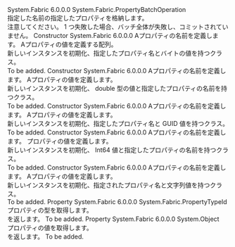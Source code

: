<Type Name="PutPropertyOperation" FullName="System.Fabric.PutPropertyOperation">
  <TypeSignature Language="C#" Value="public sealed class PutPropertyOperation : System.Fabric.PropertyBatchOperation" />
  <TypeSignature Language="ILAsm" Value=".class public auto ansi sealed beforefieldinit PutPropertyOperation extends System.Fabric.PropertyBatchOperation" />
  <TypeSignature Language="DocId" Value="T:System.Fabric.PutPropertyOperation" />
  <TypeSignature Language="VB.NET" Value="Public NotInheritable Class PutPropertyOperation&#xA;Inherits PropertyBatchOperation" />
  <TypeSignature Language="F#" Value="type PutPropertyOperation = class&#xA;    inherit PropertyBatchOperation" />
  <AssemblyInfo>
    <AssemblyName>System.Fabric</AssemblyName>
    <AssemblyVersion>6.0.0.0</AssemblyVersion>
  </AssemblyInfo>
  <Base>
    <BaseTypeName>System.Fabric.PropertyBatchOperation</BaseTypeName>
  </Base>
  <Interfaces />
  <Docs>
    <summary>
      <para>指定した名前の指定したプロパティを格納します。</para>
    </summary>
    <remarks>
      <para>注意してください。 1 つ<see cref="T:System.Fabric.PropertyBatchOperation" />失敗した場合、バッチ全体が失敗し、コミットされていません。</para>
    </remarks>
  </Docs>
  <Members>
    <Member MemberName=".ctor">
      <MemberSignature Language="C#" Value="public PutPropertyOperation (string propertyName, byte[] value);" />
      <MemberSignature Language="ILAsm" Value=".method public hidebysig specialname rtspecialname instance void .ctor(string propertyName, unsigned int8[] value) cil managed" />
      <MemberSignature Language="DocId" Value="M:System.Fabric.PutPropertyOperation.#ctor(System.String,System.Byte[])" />
      <MemberSignature Language="VB.NET" Value="Public Sub New (propertyName As String, value As Byte())" />
      <MemberSignature Language="F#" Value="new System.Fabric.PutPropertyOperation : string * byte[] -&gt; System.Fabric.PutPropertyOperation" Usage="new System.Fabric.PutPropertyOperation (propertyName, value)" />
      <MemberType>Constructor</MemberType>
      <AssemblyInfo>
        <AssemblyName>System.Fabric</AssemblyName>
        <AssemblyVersion>6.0.0.0</AssemblyVersion>
      </AssemblyInfo>
      <Parameters>
        <Parameter Name="propertyName" Type="System.String" />
        <Parameter Name="value" Type="System.Byte[]" />
      </Parameters>
      <Docs>
        <param name="propertyName">
          <para>A<see cref="T:System.String" />プロパティの名前を定義します。</para>
        </param>
        <param name="value">
          <para>A<see cref="T:System.Byte" />プロパティの値を定義する配列。</para>
        </param>
        <summary>
          <para>新しいインスタンスを初期化、<see cref="T:System.Fabric.PutPropertyOperation" />指定したプロパティ名とバイトの値を持つクラス。</para>
        </summary>
        <remarks>To be added.</remarks>
      </Docs>
    </Member>
    <Member MemberName=".ctor">
      <MemberSignature Language="C#" Value="public PutPropertyOperation (string propertyName, double value);" />
      <MemberSignature Language="ILAsm" Value=".method public hidebysig specialname rtspecialname instance void .ctor(string propertyName, float64 value) cil managed" />
      <MemberSignature Language="DocId" Value="M:System.Fabric.PutPropertyOperation.#ctor(System.String,System.Double)" />
      <MemberSignature Language="VB.NET" Value="Public Sub New (propertyName As String, value As Double)" />
      <MemberSignature Language="F#" Value="new System.Fabric.PutPropertyOperation : string * double -&gt; System.Fabric.PutPropertyOperation" Usage="new System.Fabric.PutPropertyOperation (propertyName, value)" />
      <MemberType>Constructor</MemberType>
      <AssemblyInfo>
        <AssemblyName>System.Fabric</AssemblyName>
        <AssemblyVersion>6.0.0.0</AssemblyVersion>
      </AssemblyInfo>
      <Parameters>
        <Parameter Name="propertyName" Type="System.String" />
        <Parameter Name="value" Type="System.Double" />
      </Parameters>
      <Docs>
        <param name="propertyName">
          <para>A<see cref="T:System.String" />プロパティの名前を定義します。</para>
        </param>
        <param name="value">
          <para>A<see cref="T:System.Double" />プロパティの値を定義します。</para>
        </param>
        <summary>
          <para>新しいインスタンスを初期化、 <see cref="T:System.Fabric.PutPropertyOperation" /> double 型の値と指定したプロパティの名前を持つクラス。</para>
        </summary>
        <remarks>To be added.</remarks>
      </Docs>
    </Member>
    <Member MemberName=".ctor">
      <MemberSignature Language="C#" Value="public PutPropertyOperation (string propertyName, Guid value);" />
      <MemberSignature Language="ILAsm" Value=".method public hidebysig specialname rtspecialname instance void .ctor(string propertyName, valuetype System.Guid value) cil managed" />
      <MemberSignature Language="DocId" Value="M:System.Fabric.PutPropertyOperation.#ctor(System.String,System.Guid)" />
      <MemberSignature Language="VB.NET" Value="Public Sub New (propertyName As String, value As Guid)" />
      <MemberSignature Language="F#" Value="new System.Fabric.PutPropertyOperation : string * Guid -&gt; System.Fabric.PutPropertyOperation" Usage="new System.Fabric.PutPropertyOperation (propertyName, value)" />
      <MemberType>Constructor</MemberType>
      <AssemblyInfo>
        <AssemblyName>System.Fabric</AssemblyName>
        <AssemblyVersion>6.0.0.0</AssemblyVersion>
      </AssemblyInfo>
      <Parameters>
        <Parameter Name="propertyName" Type="System.String" />
        <Parameter Name="value" Type="System.Guid" />
      </Parameters>
      <Docs>
        <param name="propertyName">
          <para>A<see cref="T:System.String" />プロパティの名前を定義します。</para>
        </param>
        <param name="value">
          <para>A<see cref="T:System.Guid" />プロパティの値を定義します。</para>
        </param>
        <summary>
          <para>新しいインスタンスを初期化、<see cref="T:System.Fabric.PutPropertyOperation" />指定したプロパティ名と GUID 値を持つクラス。</para>
        </summary>
        <remarks>To be added.</remarks>
      </Docs>
    </Member>
    <Member MemberName=".ctor">
      <MemberSignature Language="C#" Value="public PutPropertyOperation (string propertyName, long value);" />
      <MemberSignature Language="ILAsm" Value=".method public hidebysig specialname rtspecialname instance void .ctor(string propertyName, int64 value) cil managed" />
      <MemberSignature Language="DocId" Value="M:System.Fabric.PutPropertyOperation.#ctor(System.String,System.Int64)" />
      <MemberSignature Language="VB.NET" Value="Public Sub New (propertyName As String, value As Long)" />
      <MemberSignature Language="F#" Value="new System.Fabric.PutPropertyOperation : string * int64 -&gt; System.Fabric.PutPropertyOperation" Usage="new System.Fabric.PutPropertyOperation (propertyName, value)" />
      <MemberType>Constructor</MemberType>
      <AssemblyInfo>
        <AssemblyName>System.Fabric</AssemblyName>
        <AssemblyVersion>6.0.0.0</AssemblyVersion>
      </AssemblyInfo>
      <Parameters>
        <Parameter Name="propertyName" Type="System.String" />
        <Parameter Name="value" Type="System.Int64" />
      </Parameters>
      <Docs>
        <param name="propertyName">
          <para>A<see cref="T:System.String" />プロパティの名前を定義します。</para>
        </param>
        <param name="value">
          <para><see cref="T:System.Int64" />プロパティの値を定義します。</para>
        </param>
        <summary>
          <para>新しいインスタンスを初期化、 <see cref="T:System.Fabric.PutPropertyOperation" /> Int64 値と指定したプロパティの名前を持つクラス。</para>
        </summary>
        <remarks>To be added.</remarks>
      </Docs>
    </Member>
    <Member MemberName=".ctor">
      <MemberSignature Language="C#" Value="public PutPropertyOperation (string propertyName, string value);" />
      <MemberSignature Language="ILAsm" Value=".method public hidebysig specialname rtspecialname instance void .ctor(string propertyName, string value) cil managed" />
      <MemberSignature Language="DocId" Value="M:System.Fabric.PutPropertyOperation.#ctor(System.String,System.String)" />
      <MemberSignature Language="VB.NET" Value="Public Sub New (propertyName As String, value As String)" />
      <MemberSignature Language="F#" Value="new System.Fabric.PutPropertyOperation : string * string -&gt; System.Fabric.PutPropertyOperation" Usage="new System.Fabric.PutPropertyOperation (propertyName, value)" />
      <MemberType>Constructor</MemberType>
      <AssemblyInfo>
        <AssemblyName>System.Fabric</AssemblyName>
        <AssemblyVersion>6.0.0.0</AssemblyVersion>
      </AssemblyInfo>
      <Parameters>
        <Parameter Name="propertyName" Type="System.String" />
        <Parameter Name="value" Type="System.String" />
      </Parameters>
      <Docs>
        <param name="propertyName">
          <para>A<see cref="T:System.String" />プロパティの名前を定義します。</para>
        </param>
        <param name="value">
          <para>A<see cref="T:System.String" />プロパティの値を定義します。</para>
        </param>
        <summary>
          <para>新しいインスタンスを初期化、<see cref="T:System.Fabric.PutPropertyOperation" />指定されたプロパティ名と文字列値を持つクラス。</para>
        </summary>
        <remarks>To be added.</remarks>
      </Docs>
    </Member>
    <Member MemberName="PropertyType">
      <MemberSignature Language="C#" Value="public System.Fabric.PropertyTypeId PropertyType { get; }" />
      <MemberSignature Language="ILAsm" Value=".property instance valuetype System.Fabric.PropertyTypeId PropertyType" />
      <MemberSignature Language="DocId" Value="P:System.Fabric.PutPropertyOperation.PropertyType" />
      <MemberSignature Language="VB.NET" Value="Public ReadOnly Property PropertyType As PropertyTypeId" />
      <MemberSignature Language="F#" Value="member this.PropertyType : System.Fabric.PropertyTypeId" Usage="System.Fabric.PutPropertyOperation.PropertyType" />
      <MemberType>Property</MemberType>
      <AssemblyInfo>
        <AssemblyName>System.Fabric</AssemblyName>
        <AssemblyVersion>6.0.0.0</AssemblyVersion>
      </AssemblyInfo>
      <ReturnValue>
        <ReturnType>System.Fabric.PropertyTypeId</ReturnType>
      </ReturnValue>
      <Docs>
        <summary>
          <para>プロパティの型を取得します。</para>
        </summary>
        <value>
          <para><see cref="T:System.Fabric.PropertyTypeId" /> を返します。</para>
        </value>
        <remarks>To be added.</remarks>
      </Docs>
    </Member>
    <Member MemberName="PropertyValue">
      <MemberSignature Language="C#" Value="public object PropertyValue { get; }" />
      <MemberSignature Language="ILAsm" Value=".property instance object PropertyValue" />
      <MemberSignature Language="DocId" Value="P:System.Fabric.PutPropertyOperation.PropertyValue" />
      <MemberSignature Language="VB.NET" Value="Public ReadOnly Property PropertyValue As Object" />
      <MemberSignature Language="F#" Value="member this.PropertyValue : obj" Usage="System.Fabric.PutPropertyOperation.PropertyValue" />
      <MemberType>Property</MemberType>
      <AssemblyInfo>
        <AssemblyName>System.Fabric</AssemblyName>
        <AssemblyVersion>6.0.0.0</AssemblyVersion>
      </AssemblyInfo>
      <ReturnValue>
        <ReturnType>System.Object</ReturnType>
      </ReturnValue>
      <Docs>
        <summary>
          <para>プロパティの値を取得します。</para>
        </summary>
        <value>
          <para><see cref="T:System.Object" /> を返します。</para>
        </value>
        <remarks>To be added.</remarks>
      </Docs>
    </Member>
  </Members>
</Type>